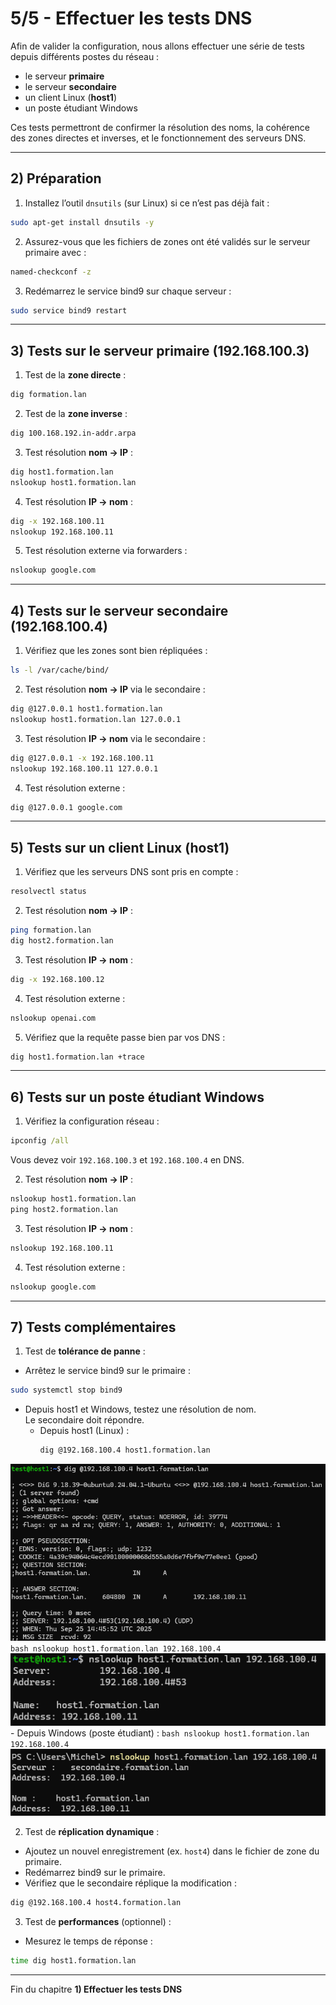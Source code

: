 # 5/5 - Effectuer les tests DNS


Afin de valider la configuration, nous allons effectuer une série de tests depuis différents postes du réseau :  
- le serveur **primaire**  
- le serveur **secondaire**  
- un client Linux (**host1**)  
- un poste étudiant Windows  

Ces tests permettront de confirmer la résolution des noms, la cohérence des zones directes et inverses, et le fonctionnement des serveurs DNS.

---

## 2) Préparation

1) Installez l’outil `dnsutils` (sur Linux) si ce n’est pas déjà fait :  
```bash
sudo apt-get install dnsutils -y
```

2) Assurez-vous que les fichiers de zones ont été validés sur le serveur primaire avec :  
```bash
named-checkconf -z
```

3) Redémarrez le service bind9 sur chaque serveur :  
```bash
sudo service bind9 restart
```

---

## 3) Tests sur le serveur primaire (192.168.100.3)

1) Test de la **zone directe** :  
```bash
dig formation.lan
```

2) Test de la **zone inverse** :  
```bash
dig 100.168.192.in-addr.arpa
```

3) Test résolution **nom → IP** :  
```bash
dig host1.formation.lan
nslookup host1.formation.lan
```

4) Test résolution **IP → nom** :  
```bash
dig -x 192.168.100.11
nslookup 192.168.100.11
```

5) Test résolution externe via forwarders :  
```bash
nslookup google.com
```

---

## 4) Tests sur le serveur secondaire (192.168.100.4)

1) Vérifiez que les zones sont bien répliquées :  
```bash
ls -l /var/cache/bind/
```

2) Test résolution **nom → IP** via le secondaire :  
```bash
dig @127.0.0.1 host1.formation.lan
nslookup host1.formation.lan 127.0.0.1
```

3) Test résolution **IP → nom** via le secondaire :  
```bash
dig @127.0.0.1 -x 192.168.100.11
nslookup 192.168.100.11 127.0.0.1
```

4) Test résolution externe :  
```bash
dig @127.0.0.1 google.com
```

---

## 5) Tests sur un client Linux (host1)

1) Vérifiez que les serveurs DNS sont pris en compte :  
```bash
resolvectl status
```

2) Test résolution **nom → IP** :  
```bash
ping formation.lan
dig host2.formation.lan
```

3) Test résolution **IP → nom** :  
```bash
dig -x 192.168.100.12
```

4) Test résolution externe :  
```bash
nslookup openai.com
```

5) Vérifiez que la requête passe bien par vos DNS :  
```bash
dig host1.formation.lan +trace
```

---

## 6) Tests sur un poste étudiant Windows

1) Vérifiez la configuration réseau :  
```cmd
ipconfig /all
```  
Vous devez voir `192.168.100.3` et `192.168.100.4` en DNS.

2) Test résolution **nom → IP** :  
```cmd
nslookup host1.formation.lan
ping host2.formation.lan
```

3) Test résolution **IP → nom** :  
```cmd
nslookup 192.168.100.11
```

4) Test résolution externe :  
```cmd
nslookup google.com
```

---

## 7) Tests complémentaires

1) Test de **tolérance de panne** :  
- Arrêtez le service bind9 sur le primaire :  
```bash
sudo systemctl stop bind9
```  
- Depuis host1 et Windows, testez une résolution de nom.  
Le secondaire doit répondre.
    - Depuis host1 (Linux) :
        ```bash
        dig @192.168.100.4 host1.formation.lan
        ```  
![img.png](img/5-dig-host1.png)
        ```bash
        nslookup host1.formation.lan 192.168.100.4
        ```
![img.png](img/5-dig_linux.png)
    - Depuis Windows (poste étudiant) :
        ```bash
        nslookup host1.formation.lan 192.168.100.4
        ```  
![img.png](img/5-nslookup_windows.png)

2) Test de **réplication dynamique** :  
- Ajoutez un nouvel enregistrement (ex. `host4`) dans le fichier de zone du primaire.  
- Redémarrez bind9 sur le primaire.  
- Vérifiez que le secondaire réplique la modification :  
```bash
dig @192.168.100.4 host4.formation.lan
```

3) Test de **performances** (optionnel) :  
- Mesurez le temps de réponse :  
```bash
time dig host1.formation.lan
```

---

Fin du chapitre **1) Effectuer les tests DNS**
